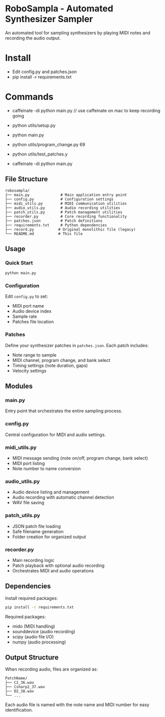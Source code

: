 # RoboSampla - Automated Synthesizer Sampler

An automated tool for sampling synthesizers by playing MIDI notes and recording the audio output.

# Install

- Edit config.py and patches.json
- pip install -r requirements.txt

# Commands

- caffeinate -di python main.py // use caffeinate on mac to keep recording going

- python utils/setup.py
- python main.py
- python utils/program_change.py 69
- python utils/test_patches.y

- caffeinate -di python main.py

## File Structure

```
robosampla/
├── main.py              # Main application entry point
├── config.py            # Configuration settings
├── midi_utils.py        # MIDI communication utilities
├── audio_utils.py       # Audio recording utilities
├── patch_utils.py       # Patch management utilities
├── recorder.py          # Core recording functionality
├── patches.json         # Patch definitions
├── requirements.txt     # Python dependencies
├── record.py           # Original monolithic file (legacy)
└── README.md           # This file
```

## Usage

### Quick Start

```bash
python main.py
```

### Configuration

Edit `config.py` to set:

- MIDI port name
- Audio device index
- Sample rate
- Patches file location

### Patches

Define your synthesizer patches in `patches.json`. Each patch includes:

- Note range to sample
- MIDI channel, program change, and bank select
- Timing settings (note duration, gaps)
- Velocity settings

## Modules

### main.py

Entry point that orchestrates the entire sampling process.

### config.py

Central configuration for MIDI and audio settings.

### midi_utils.py

- MIDI message sending (note on/off, program change, bank select)
- MIDI port listing
- Note number to name conversion

### audio_utils.py

- Audio device listing and management
- Audio recording with automatic channel detection
- WAV file saving

### patch_utils.py

- JSON patch file loading
- Safe filename generation
- Folder creation for organized output

### recorder.py

- Main recording logic
- Patch playback with optional audio recording
- Orchestrates MIDI and audio operations

## Dependencies

Install required packages:

```bash
pip install -r requirements.txt
```

Required packages:

- mido (MIDI handling)
- sounddevice (audio recording)
- scipy (audio file I/O)
- numpy (audio processing)

## Output Structure

When recording audio, files are organized as:

```
PatchName/
├── C2_36.wav
├── Csharp2_37.wav
├── D2_38.wav
└── ...
```

Each audio file is named with the note name and MIDI number for easy identification.
